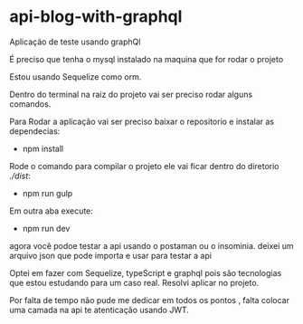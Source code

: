 # api-blog-with-graphql


Aplicação de teste usando graphQl

É preciso que tenha o mysql instalado na maquina que for rodar o projeto

Estou usando Sequelize como orm.

Dentro do terminal na raiz do projeto vai ser preciso rodar alguns comandos.

Para Rodar a aplicação vai ser preciso baixar o repositorio e instalar as dependecias:

* npm install 

Rode o comando para compilar o projeto ele vai ficar dentro do diretorio *./dist*: 

* npm run gulp

Em outra aba execute:

* npm run dev

agora você podoe testar a api usando o postaman ou o insominia.
deixei um arquivo json que pode importa e usar para testar a api

Optei em fazer com Sequelize, typeScript e graphql pois são tecnologias que estou estudando para um caso real.
Resolvi aplicar no projeto.

Por falta de tempo não pude me dedicar em todos os pontos , falta colocar uma camada na api te atenticação usando JWT.